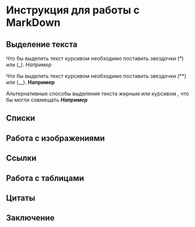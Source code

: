 # Инструкция для работы с MarkDown

## Выделение текста

Что бы выделить текст курсивом необходимо поставить звездочки (*) или (_). *Например*

Что бы выделить текст курсивом необходимо поставить звездочки (**) или (__). **Например**

Альтернативные способы выделения текста жирным или курсивом , что бы могли совмещать _**Например**_
## Списки

## Работа с изображениями

## Ссылки

## Работа с таблицами

## Цитаты 

## Заключение 